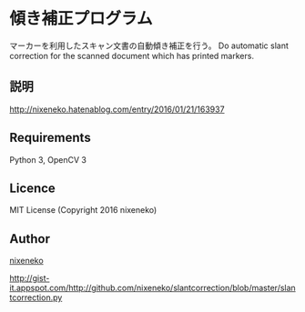 傾き補正プログラム
====

マーカーを利用したスキャン文書の自動傾き補正を行う。
Do automatic slant correction for the scanned document which has printed markers.

## 説明
http://nixeneko.hatenablog.com/entry/2016/01/21/163937

## Requirements

Python 3, OpenCV 3

## Licence

MIT License (Copyright 2016 nixeneko)

## Author

[nixeneko](https://github.com/nixeneko)


http://gist-it.appspot.com/http://github.com/nixeneko/slantcorrection/blob/master/slantcorrection.py